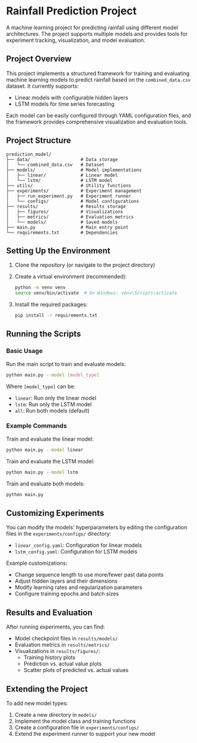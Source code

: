 # Rainfall Prediction Project

A machine learning project for predicting rainfall using different model architectures. The project supports multiple models and provides tools for experiment tracking, visualization, and model evaluation.

## Project Overview

This project implements a structured framework for training and evaluating machine learning models to predict rainfall based on the `combined_data.csv` dataset. It currently supports:

- Linear models with configurable hidden layers
- LSTM models for time series forecasting

Each model can be easily configured through YAML configuration files, and the framework provides comprehensive visualization and evaluation tools.

## Project Structure

```
prediction_model/
├── data/                   # Data storage
│   └── combined_data.csv   # Dataset
├── models/                 # Model implementations
│   ├── linear/             # Linear model
│   └── lstm/               # LSTM model
├── utils/                  # Utility functions
├── experiments/            # Experiment management
│   ├── run_experiment.py   # Experiment runner
│   └── configs/            # Model configurations
├── results/                # Results storage
│   ├── figures/            # Visualizations
│   ├── metrics/            # Evaluation metrics
│   └── models/             # Saved models
├── main.py                 # Main entry point
└── requirements.txt        # Dependencies
```

## Setting Up the Environment

1. Clone the repository (or navigate to the project directory)

2. Create a virtual environment (recommended):
   ```bash
   python -m venv venv
   source venv/bin/activate  # On Windows: venv\Scripts\activate
   ```

3. Install the required packages:
   ```bash
   pip install -r requirements.txt
   ```

## Running the Scripts

### Basic Usage

Run the main script to train and evaluate models:

```bash
python main.py --model [model_type]
```

Where `[model_type]` can be:
- `linear`: Run only the linear model
- `lstm`: Run only the LSTM model
- `all`: Run both models (default)

### Example Commands

Train and evaluate the linear model:
```bash
python main.py --model linear
```

Train and evaluate the LSTM model:
```bash
python main.py --model lstm
```

Train and evaluate both models:
```bash
python main.py
```

## Customizing Experiments

You can modify the models' hyperparameters by editing the configuration files in the `experiments/configs/` directory:

- `linear_config.yaml`: Configuration for linear models
- `lstm_config.yaml`: Configuration for LSTM models

Example customizations:

- Change sequence length to use more/fewer past data points
- Adjust hidden layers and their dimensions
- Modify learning rates and regularization parameters
- Configure training epochs and batch sizes

## Results and Evaluation

After running experiments, you can find:

- Model checkpoint files in `results/models/`
- Evaluation metrics in `results/metrics/`
- Visualizations in `results/figures/`:
  - Training history plots
  - Prediction vs. actual value plots
  - Scatter plots of predicted vs. actual values

## Extending the Project

To add new model types:
1. Create a new directory in `models/`
2. Implement the model class and training functions
3. Create a configuration file in `experiments/configs/`
4. Extend the experiment runner to support your new model